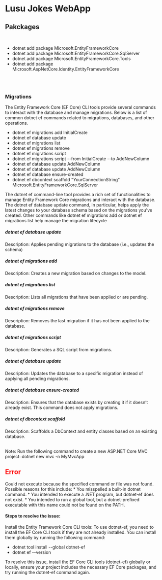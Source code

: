 # Lusu Jokes WebApp

<h2>Pakckages </h2>
<br/>
<ul>
  <li>dotnet add package Microsoft.EntityFrameworkCore</li>
  <li>dotnet add package Microsoft.EntityFrameworkCore.SqlServer</li>
  <li>dotnet add package Microsoft.EntityFrameworkCore.Tools</li>
  <li>dotnet add package Microsoft.AspNetCore.Identity.EntityFrameworkCore</li>
</ul>
<br />

<br/>
<h3>Migrations </h3>
<p>The Entity Framework Core (EF Core) CLI tools provide several commands to interact with the database and manage migrations. Below is a list of common dotnet ef commands related to migrations, databases, and other operations.</p>
<ul>
  <li>dotnet ef migrations add InitialCreate</li>
  <li>dotnet ef database update</li>
  <li>dotnet ef migrations list</li>
  <li>dotnet ef migrations remove</li>
  <li>dotnet ef migrations script</li>
  <li>dotnet ef migrations script --from InitialCreate --to AddNewColumn</li>
  <li>dotnet ef database update AddNewColumn</li>
  <li>dotnet ef database update AddNewColumn</li>
  <li>dotnet ef database ensure-created</li>
  <li>dotnet ef dbcontext scaffold "YourConnectionString" Microsoft.EntityFrameworkCore.SqlServer
</li>
</ul>
<P>The dotnet ef command-line tool provides a rich set of functionalities to manage Entity Framework Core migrations and interact with the database. The dotnet ef database update command, in particular, helps apply the latest changes to your database schema based on the migrations you've created. Other commands like dotnet ef migrations add or dotnet ef migrations list help manage the migration lifecycle</P>
<div>
  <h5>dotnet ef database update</h5>
  <p>Description: Applies pending migrations to the database (i.e., updates the schema)</p>
  <h5>dotnet ef migrations add <MigrationName></h5>
  <p>Description: Creates a new migration based on changes to the model.</p>
  <h5>dotnet ef migrations list</h5>
  <p>Description: Lists all migrations that have been applied or are pending.</p>
  <h5>dotnet ef migrations remove</h5>
  <p>Description: Removes the last migration if it has not been applied to the database.</p>
  <h5>dotnet ef migrations script</h5>
  <p>Description: Generates a SQL script from migrations.</p>
  <h5>dotnet ef database update <MigrationName></h5>
  <p>Description: Updates the database to a specific migration instead of applying all pending migrations.</p>
  <h5>dotnet ef database ensure-created</h5>
  <p>Description: Ensures that the database exists by creating it if it doesn’t already exist. This command does not apply migrations.</p>
  <h5>dotnet ef dbcontext scaffold</h5>
  <p>Description: Scaffolds a DbContext and entity classes based on an existing database.</p>
</div>

<br />
Note: Run the following command to create a new ASP.NET Core MVC project:
dotnet new mvc -n MyMvcApp

<h2 style="color:red">Error</h2>
<p>Could not execute because the specified command or file was not found.
Possible reasons for this include:
  * You misspelled a built-in dotnet command.
  * You intended to execute a .NET program, but dotnet-ef does not exist.
  * You intended to run a global tool, but a dotnet-prefixed executable with this name could not be found on the PATH.</p>

<h4>Steps to resolve the issue:</h4>
<p>Install the Entity Framework Core CLI tools: To use dotnet-ef, you need to install the EF Core CLI tools if they are not already installed. You can install them globally by running the following command:</p>

<ul>
  <li>dotnet tool install --global dotnet-ef</li>
  <li>dotnet ef --version</li>
</ul>

<p>To resolve this issue, install the EF Core CLI tools (dotnet-ef) globally or locally, ensure your project includes the necessary EF Core packages, and try running the dotnet-ef command again.</p>






